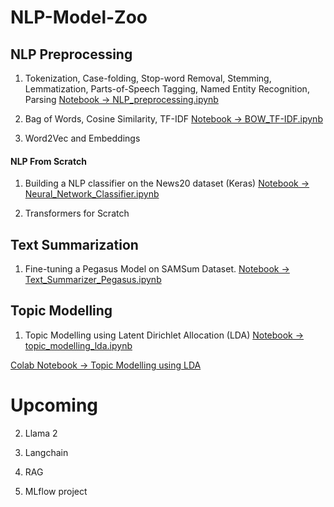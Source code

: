 # NLP-Model-Zoo


## NLP Preprocessing 
1.  Tokenization, Case-folding, Stop-word Removal, 
    Stemming, Lemmatization, Parts-of-Speech Tagging, 
    Named Entity Recognition, Parsing
    [Notebook -> NLP_preprocessing.ipynb](/NLP-Model-Zoo/NLP-preprocessing/NLP_preprocessing.ipynb)

2. Bag of Words, Cosine Similarity, TF-IDF 
    [Notebook -> BOW_TF-IDF.ipynb](/NLP-Model-Zoo/NLP-preprocessing/BOW_TF-IDF.ipynb)

3. Word2Vec and Embeddings 


#### NLP From Scratch 


1. Building a NLP classifier on the News20 dataset (Keras)
    [Notebook -> Neural_Network_Classifier.ipynb](/NLP-Model-Zoo/NLP-Classifier/neural_networks_Classifier.ipynb)

2. Transformers for Scratch



## Text Summarization 

1. Fine-tuning a Pegasus Model on SAMSum Dataset. 
[Notebook -> Text_Summarizer_Pegasus.ipynb](/NLP-Model-Zoo/Text-Summarizer/Text_Summarizer_Pegasus.ipynb)


## Topic Modelling 
1. Topic Modelling using Latent Dirichlet Allocation (LDA)
[Notebook -> topic_modelling_lda.ipynb](/NLP-Model-Zoo/Topic%20Modelling/topic_modelling_lda.ipynb)

[Colab Notebook -> Topic Modelling using LDA](https://www.youtube.com/redirect?event=video_description&redir_token=QUFFLUhqa0w1WVpnZWRZay1RampJSjBpQ2NtVG1Ga0RmZ3xBQ3Jtc0treE02eFRoWmhXMkpDTGpRT0ZSMTNDQnAwWko3SXliWmE1M2NFQ0lsVlhXLV9obW90RnRHV1NaZmEzblZ6cThRQVA5QTFpXzJrcXJpTEZhZnlOYzZOMHZJa3owZ3RpQzZUT25oVkpHSjM2VzhFQ2ZVRQ&q=https%3A%2F%2Fcolab.research.google.com%2Fgithub%2Ffuturemojo%2Fnlp-demystified%2Fblob%2Fmain%2Fnotebooks%2Fnlpdemystified_topic_modelling_lda.ipynb&v=9mNV4AwA9QI)

# Upcoming 
2. Llama 2  

3. Langchain 

4. RAG 

5. MLflow project 


 

